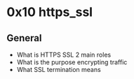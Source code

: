# 0x10 https_ssl

## General

* What is HTTPS SSL 2 main roles
* What is the purpose encrypting traffic
* What SSL termination means
